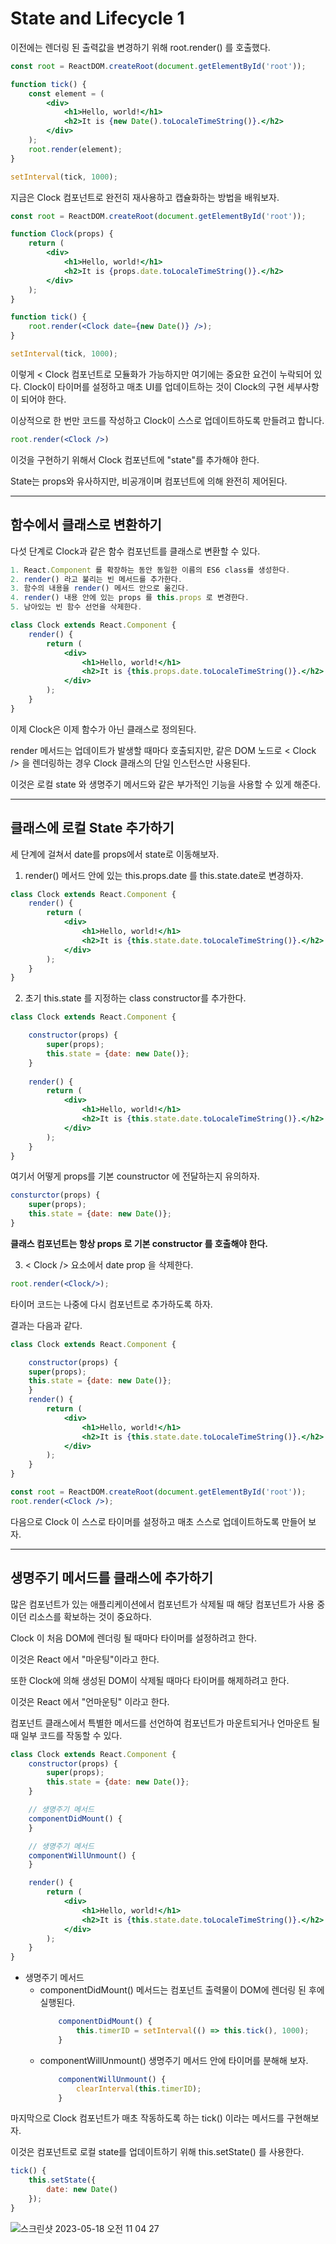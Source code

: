 # State and Lifecycle 1

이전에는 렌더링 된 출력값을 변경하기 위해 root.render() 를 호출했다.

```jsx
const root = ReactDOM.createRoot(document.getElementById('root'));

function tick() {
	const element = (
		<div>
			<h1>Hello, world!</h1>
			<h2>It is {new Date().toLocaleTimeString()}.</h2>
		</div>
	);
	root.render(element);
}

setInterval(tick, 1000);
```

지금은 Clock 컴포넌트로 완전히 재사용하고 캡슐화하는 방법을 배워보자.

```jsx
const root = ReactDOM.createRoot(document.getElementById('root'));

function Clock(props) {
	return (
		<div>
			<h1>Hello, world!</h1>
			<h2>It is {props.date.toLocaleTimeString()}.</h2>
		</div>
	);
}

function tick() {
	root.render(<Clock date={new Date()} />);
}

setInterval(tick, 1000);
```

이렇게 < Clock  컴포넌트로 모듈화가 가능하지만 여기에는 중요한 요건이 누락되어 있다.
Clock이 타이머를 설정하고 매초 UI를 업데이트하는 것이 Clock의 구현 세부사항이 되어야 한다.

이상적으로 한 번만 코드를 작성하고 Clock이 스스로 업데이트하도록 만들려고 합니다.

```jsx
root.render(<Clock />)
```

이것을 구현하기 위해서 Clock 컴포넌트에 "state"를 추가해야 한다.

State는 props와 유사하지만, 비공개이며 컴포넌트에 의해 완전히 제어된다.

---

## 함수에서 클래스로 변환하기

다섯 단계로 Clock과 같은 함수 컴포넌트를 클래스로 변환할 수 있다.

```jsx
1. React.Component 를 확장하는 동안 동일한 이름의 ES6 class를 생성한다.
2. render() 라고 불리는 빈 메서드를 추가한다.
3. 함수의 내용을 render() 메서드 안으로 옮긴다.
4. render() 내용 안에 있는 props 를 this.props 로 변경한다.
5. 남아있는 빈 함수 선언을 삭제한다.
```

```jsx
class Clock extends React.Component {
	render() {
		return (
			<div>
				<h1>Hello, world!</h1>
				<h2>It is {this.props.date.toLocaleTimeString()}.</h2>
			</div>
		);
	}
}
```

이제 Clock은 이제 함수가 아닌 클래스로 정의된다.

render 메서드는 업데이트가 발생할 때마다 호출되지만, 같은 DOM 노드로  < Clock /> 을 렌더링하는
경우 Clock 클래스의 단일 인스턴스만 사용된다.

이것은 로컬 state 와 생명주기 메서드와 같은 부가적인 기능을 사용할 수 있게 해준다.

---

## 클래스에 로컬 State 추가하기

세 단계에 걸쳐서 date를 props에서 state로 이동해보자.

1. render() 메서드 안에 있는 this.props.date 를 this.state.date로 변경하자.

```jsx
class Clock extends React.Component {
	render() {
		return (
			<div>
				<h1>Hello, world!</h1>
				<h2>It is {this.state.date.toLocaleTimeString()}.</h2>
			</div>
		);
	}
}
```

2. 초기 this.state 를 지정하는 class constructor를 추가한다.

```jsx
class Clock extends React.Component {

	constructor(props) {
		super(props);
		this.state = {date: new Date()};
	}
	
	render() {
		return (
			<div>
				<h1>Hello, world!</h1>
				<h2>It is {this.state.date.toLocaleTimeString()}.</h2>
			</div>
		);
	}
}
```

여기서 어떻게 props를 기본 counstructor 에 전달하는지 유의하자.

```jsx
consturctor(props) {
	super(props);
	this.state = {date: new Date()};
}
```

**클래스 컴포넌트는 항상 props 로 기본 constructor 를 호출해야 한다.**

3. < Clock /> 요소에서 date prop 을 삭제한다.

```jsx
root.render(<Clock/>);
```

타이머 코드는 나중에 다시 컴포넌트로 추가하도록 하자.

결과는 다음과 같다.

```jsx
class Clock extends React.Component {

	constructor(props) {
	super(props);
	this.state = {date: new Date()};
	}
	render() {
		return (
			<div>
				<h1>Hello, world!</h1>
				<h2>It is {this.state.date.toLocaleTimeString()}.</h2>
			</div>
		);
	}
}

const root = ReactDOM.createRoot(document.getElementById('root'));
root.render(<Clock />);
```

다음으로 Clock 이 스스로 타이머를 설정하고 매초 스스로 업데이트하도록 만들어 보자.

---

## 생명주기 메서드를 클래스에 추가하기

많은 컴포넌트가 있는 애플리케이션에서 컴포넌트가 삭제될 때 해당 컴포넌트가 사용 중이던 리소스를 확보하는
것이 중요하다.

Clock 이 처음 DOM에 렌더링 될 때마다 타이머를 설정하려고 한다.

이것은 React 에서 "마운팅"이라고 한다.

또한 Clock에 의해 생성된 DOM이 삭제될 때마다 타이머를 해제하려고 한다.

이것은 React 에서 "언마운팅" 이라고 한다.

컴포넌트 클래스에서 특별한 메서드를 선언하여 컴포넌트가 마운트되거나 언마운트 될 때 일부 코드를
작동할 수 있다.

```jsx
class Clock extends React.Component {
	constructor(props) {
		super(props);
		this.state = {date: new Date()};
	}

	// 생명주기 메서드
	componentDidMount() {
	}

	// 생명주기 메서드
	componentWillUnmount() {
	}

	render() {
		return (
			<div>
				<h1>Hello, world!</h1>
				<h2>It is {this.state.date.toLocaleTimeString()}.</h2>
			</div>
		);
	}
}
```

- 생명주기 메서드
	- componentDidMount() 메서드는 컴포넌트 출력물이 DOM에 렌더링 된 후에 실행된다.
	  ```jsx
		  componentDidMount() {
			  this.timerID = setInterval(() => this.tick(), 1000);
		  }
	  ```
	- componentWillUnmount() 생명주기 메서드 안에 타이머를 분해해 보자.
	  ```jsx
		  componentWillUnmount() {
			  clearInterval(this.timerID);
		  }
	  ```

마지막으로 Clock 컴포넌트가 매초 작동하도록 하는 tick() 이라는 메서드를 구현해보자.

이것은 컴포넌트로 로컬 state를 업데이트하기 위해 this.setState() 를 사용한다.

```jsx
tick() {
	this.setState({
		date: new Date()
	});
}
```

![스크린샷 2023-05-18 오전 11 04 27](https://github.com/KG-Douzone-Study/React/assets/96435200/4ac2bd69-61c2-4d67-8fd0-4b5c30feb679)

